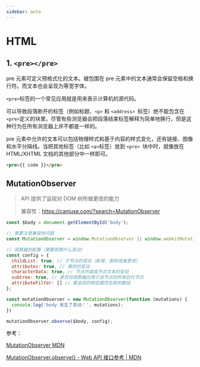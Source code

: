 ```yaml
---
sidebar: auto
---
```


# HTML

## 1.  `<pre></pre>`

pre 元素可定义预格式化的文本。被包围在 pre 元素中的文本通常会保留空格和换行符。而文本也会呈现为等宽字体。

`<pre>`标签的一个常见应用就是用来表示计算机的源代码。


可以导致段落断开的标签（例如标题、`<p>` 和 `<address> `标签）绝不能包含在` <pre> `定义的块里。尽管有些浏览器会把段落结束标签解释为简单地换行，但是这种行为在所有浏览器上并不都是一样的。

pre 元素中允许的文本可以包括物理样式和基于内容的样式变化，还有链接、图像和水平分隔线。当把其他标签（比如 `<a>`标签）放到 `<pre> `块中时，就像放在 HTML/XHTML 文档的其他部分中一样即可。

```html
<pre>{{ code }}</pre>
```

##  MutationObserver

> API 提供了监视对 DOM 树所做更改的能力
>
> 兼容性：https://caniuse.com/?search=MutationObserver

```js
const $body = document.getElementById('body');

// 需要注意兼容性问题
const MutationObserver = window.MutationObserver || window.webkitMutationObserver || window.MozMutationObserver;

// 观察器的配置（需要观察什么变动）
const config = {
  childList: true, // 子节点的变动（新增、删除或者更改）
  attributes: true, // 属性的变动
  characterData: true, // 节点内容或节点文本的变动
  subtree: true, // 是否将观察器应用于该节点的所有后代节点
  attributeFilter: [] // 要监视的特定属性名称的数组
};

const mutationObserver = new MutationObserver(function (mutations) {
  console.log('body 发生了变动：', mutations);
})

mutationObserver.observe($body, config);
```

参考：

[MutationObserver MDN](https://developer.mozilla.org/zh-CN/docs/Web/API/MutationObserver)

[MutationObserver.observe() - Web API 接口参考 | MDN](https://developer.mozilla.org/zh-CN/docs/Web/API/MutationObserver/observe)

